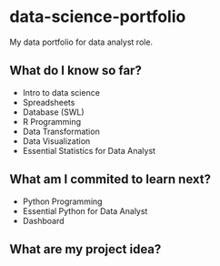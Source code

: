 # data-science-portfolio
My data portfolio for data analyst role.

## What do I know so far?
- Intro to data science
- Spreadsheets
- Database (SWL)
- R Programming
- Data Transformation
- Data Visualization
- Essential Statistics for Data Analyst

## What am I commited to learn next?
- Python Programming
- Essential Python for Data Analyst
- Dashboard

## What are my project idea?

